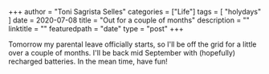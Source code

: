 +++
author = "Toni Sagrista Selles"
categories = ["Life"]
tags = [ "holydays" ]
date = 2020-07-08
title = "Out for a couple of months"
description = ""
linktitle = ""
featuredpath = "date"
type = "post"
+++

Tomorrow my parental leave officially starts, so I'll be off the grid for a little over a couple of months. I'll be back mid September with (hopefully) recharged batteries. In the mean time, have fun!
